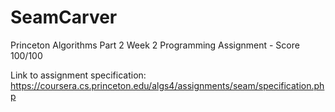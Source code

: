 # SeamCarver

Princeton Algorithms Part 2 Week 2 Programming Assignment - Score 100/100

Link to assignment specification: https://coursera.cs.princeton.edu/algs4/assignments/seam/specification.php

